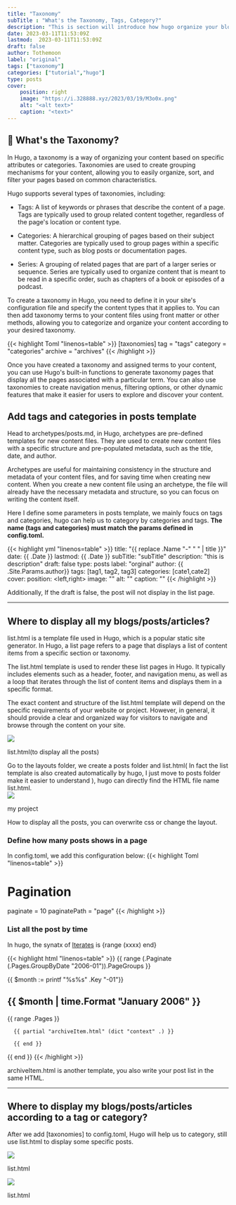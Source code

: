```yaml
---
title: "Taxonomy"
subTitle : "What's the Taxonomy, Tags, Category?"
description: "This is section will introduce how hugo organize your blog or posts"
date: 2023-03-11T11:53:09Z
lastmod:  2023-03-11T11:53:09Z
draft: false
author: Tothemoon
label: "original"
tags: ["taxonomy"]
categories: ["tutorial","hugo"]
type: posts
cover:
    position: right
    image: "https://i.328888.xyz/2023/03/19/M3o0x.png"
    alt: "<alt text>"
    caption: "<text>"
---
```

## 👀 What's the Taxonomy?
In Hugo, a taxonomy is a way of organizing your content based on specific attributes or categories. Taxonomies are used to create grouping mechanisms for your content, allowing you to easily organize, sort, and filter your pages based on common characteristics.

Hugo supports several types of taxonomies, including:

* Tags: A list of keywords or phrases that describe the content of a page. Tags are typically used to group related content together, regardless of the page's location or content type.

* Categories: A hierarchical grouping of pages based on their subject matter. Categories are typically used to group pages within a specific content type, such as blog posts or documentation pages.

* Series: A grouping of related pages that are part of a larger series or sequence. Series are typically used to organize content that is meant to be read in a specific order, such as chapters of a book or episodes of a podcast.

To create a taxonomy in Hugo, you need to define it in your site's configuration file and specify the content types that it applies to. You can then add taxonomy terms to your content files using front matter or other methods, allowing you to categorize and organize your content according to your desired taxonomy.

{{< highlight Toml "linenos=table" >}}
[taxonomies]
  tag = "tags"
  category = "categories"
  archive = "archives"
{{< /highlight >}}

Once you have created a taxonomy and assigned terms to your content, you can use Hugo's built-in functions to generate taxonomy pages that display all the pages associated with a particular term. You can also use taxonomies to create navigation menus, filtering options, or other dynamic features that make it easier for users to explore and discover your content.

## Add tags and categories in posts template
Head to archetypes/posts.md, in Hugo, archetypes are pre-defined templates for new content files. They are used to create new content files with a specific structure and pre-populated metadata, such as the title, date, and author. 

Archetypes are useful for maintaining consistency in the structure and metadata of your content files, and for saving time when creating new content. When you create a new content file using an archetype, the file will already have the necessary metadata and structure, so you can focus on writing the content itself.

Here I define some parameters in posts template, we mainly foucs on tags and categories, hugo can help us to category by categories and tags. 
**The name (tags and categories) must match the params defined in config.toml.**

{{< highlight yml "linenos=table" >}}
title: "{{ replace .Name "-" " " | title }}"
date: {{ .Date }}
lastmod: {{ .Date }}
subTitle: "subTitle"
description: "this is description"
draft: false
type: posts
label: "orginal"
author: {{ .Site.Params.author}}
tags: [tag1, tag2, tag3]
categories: [cate1,cate2]
cover:
    position: <left,right>
    image: ""
    alt: "<alt text>"
    caption: "<text>"
{{< /highlight >}}

Additionally, If the draft is false, the post will not display in the list page.




- - -

## Where to display all my blogs/posts/articles?

list.html is a template file used in Hugo, which is a popular static site generator. In Hugo, a list page refers to a page that displays a list of content items from a specific section or taxonomy.

The list.html template is used to render these list pages in Hugo. It typically includes elements such as a header, footer, and navigation menu, as well as a loop that iterates through the list of content items and displays them in a specific format.

The exact content and structure of the list.html template will depend on the specific requirements of your website or project. However, in general, it should provide a clear and organized way for visitors to navigate and browse through the content on your site.


<div class="polaroid" style="width:50%" >
   <a
         data-fancybox="gallery"
         data-src="https://i.328888.xyz/2023/03/19/MNjQZ.png">
        <img src="https://i.328888.xyz/2023/03/19/MNjQZ.png"/>
    </a>
  <div class="container">
    <p> list.html(to display all the posts) </p>
  </div>
</div>
Go to the layouts folder, we create a posts folder and list.html( In fact the list template is also created automatically by hugo, I just move to posts folder make it easier to understand ), hugo can directly find the HTML file name list.html.
<div class="polaroid" style="width:50%" >
   <a
         data-fancybox="gallery"
         data-src="https://i.328888.xyz/2023/03/19/MrlMo.png">
        <img src="https://i.328888.xyz/2023/03/19/MrlMo.png" />
    </a>
  <div class="container">
    <p> my project </p>
  </div>
</div>
How to display all the posts, you can overwrite css or change the layout.

### Define how many posts shows in a page
In config.toml, we add this configuration below:
{{< highlight Toml "linenos=table" >}}
# Pagination
paginate = 10
paginatePath = "page"
{{< /highlight >}}

### List all the post by time
In hugo, the synatx of [Iterates](https://gohugo.io/functions/range/) is {range (xxxx) end}

{{< highlight html "linenos=table" >}}
  {{ range (.Paginate (.Pages.GroupByDate "2006-01")).PageGroups }}
  <div class="result" role="group">
      {{ $month := printf "%s%s" .Key "-01"}}
      <h2 class="result__title">{{ $month | time.Format "January 2006" }}</h2>
      {{ range .Pages }}

      {{ partial "archiveItem.html" (dict "context" .) }}

      {{ end }}
  </div>
  {{ end }}
{{< /highlight >}}

archiveItem.html is another template, you also write your post list in the same HTML.


---

## Where to display my blogs/posts/articles according to a tag or category?
After we add [taxonomies] to config.toml, Hugo will help us to category, still use list.html to display some specific posts.
<div class="flex">
  <div class="polaroid" style="width:40%" >
   <a
         data-fancybox="gallery"
         data-src="https://i.328888.xyz/2023/03/19/Mreq5.png">
        <img src="https://i.328888.xyz/2023/03/19/Mreq5.png"/>
    </a>
    <div class="container">
      <p> list.html </p>
    </div>
  </div>
  <div class="polaroid" style="width:40%" >
    <a
         data-fancybox="gallery"
         data-src="https://i.328888.xyz/2023/03/19/MrFEZ.png">
        <img src="https://i.328888.xyz/2023/03/19/MrFEZ.png"/>
    </a>
    <div class="container">
      <p> list.html </p>
    </div>
  </div>
</div>


